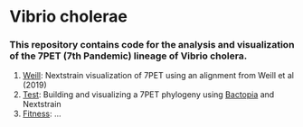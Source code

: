 # Vibrio cholerae 

### This repository contains code for the analysis and visualization of the 7PET (7th Pandemic) lineage of Vibrio cholera. 

1. [Weill](https://github.com/blab/cholera/tree/main/weill): Nextstrain visualization of 7PET using an alignment from Weill et al (2019) 
2. [Test](https://github.com/blab/cholera/tree/main/test): Building and visualizing a 7PET phylogeny using [Bactopia]() and Nextstrain
3. [Fitness](): ...    


